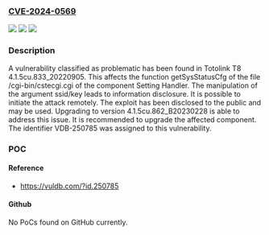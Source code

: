### [CVE-2024-0569](https://cve.mitre.org/cgi-bin/cvename.cgi?name=CVE-2024-0569)
![](https://img.shields.io/static/v1?label=Product&message=T8&color=blue)
![](https://img.shields.io/static/v1?label=Version&message=%3D%204.1.5cu.833_20220905%20&color=brighgreen)
![](https://img.shields.io/static/v1?label=Vulnerability&message=CWE-200%20Information%20Disclosure&color=brighgreen)

### Description

A vulnerability classified as problematic has been found in Totolink T8 4.1.5cu.833_20220905. This affects the function getSysStatusCfg of the file /cgi-bin/cstecgi.cgi of the component Setting Handler. The manipulation of the argument ssid/key leads to information disclosure. It is possible to initiate the attack remotely. The exploit has been disclosed to the public and may be used. Upgrading to version 4.1.5cu.862_B20230228 is able to address this issue. It is recommended to upgrade the affected component. The identifier VDB-250785 was assigned to this vulnerability.

### POC

#### Reference
- https://vuldb.com/?id.250785

#### Github
No PoCs found on GitHub currently.

